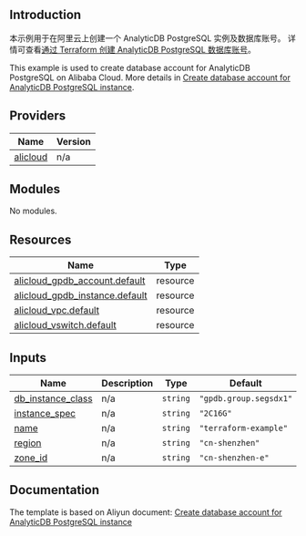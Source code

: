 ## Introduction

<!-- DOCS_DESCRIPTION_CN -->
本示例用于在阿里云上创建一个 AnalyticDB PostgreSQL 实例及数据库账号。
详情可查看[通过 Terraform 创建 AnalyticDB PostgreSQL 数据库账号](https://help.aliyun.com/document_detail/2842793.html)。
<!-- DOCS_DESCRIPTION_CN -->

<!-- DOCS_DESCRIPTION_EN -->
This example is used to create database account for AnalyticDB PostgreSQL on Alibaba Cloud.
More details in [Create database account for AnalyticDB PostgreSQL instance](https://help.aliyun.com/document_detail/2842793.html).
<!-- DOCS_DESCRIPTION_EN -->

<!-- BEGIN_TF_DOCS -->
## Providers

| Name | Version |
|------|---------|
| <a name="provider_alicloud"></a> [alicloud](#provider\_alicloud) | n/a |

## Modules

No modules.

## Resources

| Name | Type |
|------|------|
| [alicloud_gpdb_account.default](https://registry.terraform.io/providers/aliyun/alicloud/latest/docs/resources/gpdb_account) | resource |
| [alicloud_gpdb_instance.default](https://registry.terraform.io/providers/aliyun/alicloud/latest/docs/resources/gpdb_instance) | resource |
| [alicloud_vpc.default](https://registry.terraform.io/providers/aliyun/alicloud/latest/docs/resources/vpc) | resource |
| [alicloud_vswitch.default](https://registry.terraform.io/providers/aliyun/alicloud/latest/docs/resources/vswitch) | resource |

## Inputs

| Name | Description | Type | Default | Required |
|------|-------------|------|---------|:--------:|
| <a name="input_db_instance_class"></a> [db\_instance\_class](#input\_db\_instance\_class) | n/a | `string` | `"gpdb.group.segsdx1"` | no |
| <a name="input_instance_spec"></a> [instance\_spec](#input\_instance\_spec) | n/a | `string` | `"2C16G"` | no |
| <a name="input_name"></a> [name](#input\_name) | n/a | `string` | `"terraform-example"` | no |
| <a name="input_region"></a> [region](#input\_region) | n/a | `string` | `"cn-shenzhen"` | no |
| <a name="input_zone_id"></a> [zone\_id](#input\_zone\_id) | n/a | `string` | `"cn-shenzhen-e"` | no |
<!-- END_TF_DOCS -->

## Documentation
<!-- docs-link --> 

The template is based on Aliyun document: [Create database account for AnalyticDB PostgreSQL instance](https://help.aliyun.com/document_detail/2842793.html) 

<!-- docs-link --> 